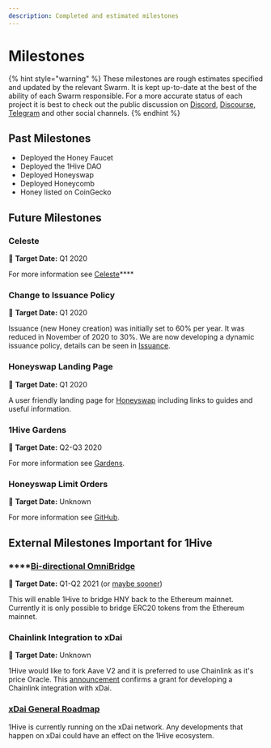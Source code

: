 ```yaml
---
description: Completed and estimated milestones
---
```


# Milestones

{% hint style="warning" %}
These milestones are rough estimates specified and updated by the relevant Swarm. It is kept up-to-date at the best of the ability of each Swarm responsible. For a more accurate status of each project it is best to check out the public discussion on [Discord](https://discord.com/invite/P4rRDUKTAU), [Discourse](https://forum.1hive.org/), [Telegram](https://t.me/honeyswapDEX) and other social channels.
{% endhint %}

## Past Milestones

* Deployed the Honey Faucet
* Deployed the 1Hive DAO
* Deployed Honeyswap
* Deployed Honeycomb
* Honey listed on CoinGecko

## Future Milestones

### **Celeste**

🎯 **Target Date:** Q1 2020

For more information see [Celeste](../projects/celeste.md)\*\*\*\*

### **Change to Issuance Policy**

🎯 **Target Date:** Q1 2020

Issuance \(new Honey creation\) was initially set to 60% per year. It was reduced in November of 2020 to 30%. We are now developing a dynamic issuance policy, details can be seen in [Issuance](../projects/honey/issuance.md).

### **Honeyswap Landing Page**

🎯 **Target Date:** Q1 2020

A user friendly landing page for [Honeyswap](../projects/honeyswap/) including links to guides and useful information.

### 1Hive Gardens

🎯 **Target Date:** Q2-Q3 2020

For more information see [Gardens](../projects/gardens.md).

### **Honeyswap Limit Orders**

🎯 **Target Date:** Unknown

For more information see [GitHub](https://github.com/1Hive/honeyswap-limit-order-contracts).

## External Milestones Important for 1Hive

### \*\*\*\*[**Bi-directional** OmniBridge](https://www.xdaichain.com/about-xdai/roadmap#omnibridge-phase-2)

🎯 **Target Date:** Q1-Q2 2021 \(or [maybe sooner](https://forum.1hive.org/t/easy-hny-xdai-mainnet-bridge-idea/1436/12)\)

This will enable 1Hive to bridge HNY back to the Ethereum mainnet. Currently it is only possible to bridge ERC20 tokens from the Ethereum mainnet.

### Chainlink Integration to xDai

🎯 **Target Date:** Unknown

1Hive would like to fork Aave V2 and it is preferred to use Chainlink as it's price Oracle. This [announcement](https://blog.chain.link/protofire-receives-a-chainlink-community-grant-for-an-integration-with-xdai/) confirms a grant for developing a Chainlink integration with xDai.

### [xDai General Roadmap](https://www.xdaichain.com/about-xdai/roadmap)

1Hive is currently running on the xDai network. Any developments that happen on xDai could have an effect on the 1Hive ecosystem.

